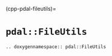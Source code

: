 (cpp-pdal-fileutils)=

# `pdal::FileUtils`

```{eval-rst}
.. doxygennamespace:: pdal::FileUtils
```

